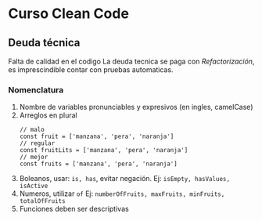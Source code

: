 # Curso Clean Code

## Deuda técnica

Falta de calidad en el codigo
La deuda tecnica se paga con _Refactorización_, es imprescindible contar con pruebas automaticas.

### Nomenclatura

1. Nombre de variables pronunciables y expresivos (en ingles, camelCase)
2. Arreglos en plural
   ```
   // malo
   const fruit = ['manzana', 'pera', 'naranja']
   // regular
   const fruitLits = ['manzana', 'pera', 'naranja']
   // mejor
   const fruits = ['manzana', 'pera', 'naranja']
   ```
3. Boleanos, usar: `is, has`, evitar negación. Ej: `isEmpty, hasValues, isActive`
4. Numeros, utilizar `of` Ej: `numberOfFruits, maxFruits, minFruits, totalOfFruits`
5. Funciones deben ser descriptivas
